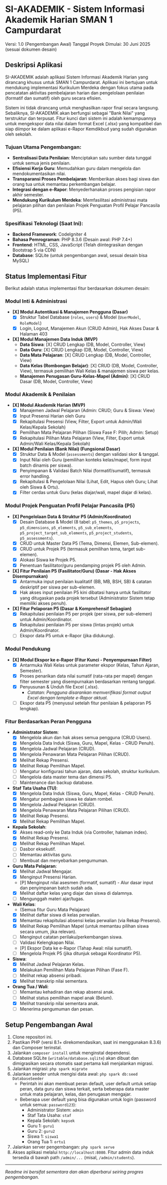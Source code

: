 # SI-AKADEMIK - Sistem Informasi Akademik Harian SMAN 1 Campurdarat

Versi: 1.0 (Pengembangan Awal)
Tanggal Proyek Dimulai: 30 Juni 2025 (sesuai dokumen desain)

## Deskripsi Aplikasi

SI-AKADEMIK adalah aplikasi Sistem Informasi Akademik Harian yang dirancang khusus untuk SMAN 1 Campurdarat. Aplikasi ini bertujuan untuk mendukung implementasi Kurikulum Merdeka dengan fokus utama pada pencatatan aktivitas pembelajaran harian dan pengelolaan penilaian (formatif dan sumatif) oleh guru secara efisien.

Sistem ini tidak dirancang untuk menghasilkan rapor final secara langsung. Sebaliknya, SI-AKADEMIK akan berfungsi sebagai "Bank Nilai" yang terstruktur dan terpusat. Fitur kunci dari sistem ini adalah kemampuannya untuk mengekspor data nilai dalam format Excel (.xlsx) yang kompatibel dan siap diimpor ke dalam aplikasi e-Rapor Kemdikbud yang sudah digunakan oleh sekolah.

### Tujuan Utama Pengembangan:
*   **Sentralisasi Data Penilaian**: Menciptakan satu sumber data tunggal untuk semua jenis penilaian.
*   **Efisiensi Kerja Guru**: Memudahkan guru dalam mengelola dan mendokumentasikan nilai.
*   **Transparansi Proses Pembelajaran**: Memberikan akses bagi siswa dan orang tua untuk memantau perkembangan belajar.
*   **Integrasi dengan e-Rapor**: Menyederhanakan proses pengisian rapor akhir semester.
*   **Mendukung Kurikulum Merdeka**: Memfasilitasi administrasi mata pelajaran pilihan dan penilaian Projek Penguatan Profil Pelajar Pancasila (P5).

### Spesifikasi Teknologi (Saat Ini):
*   **Backend Framework**: CodeIgniter 4
*   **Bahasa Pemrograman**: PHP 8.3.6 (Desain awal: PHP 7.4+)
*   **Frontend**: HTML, CSS, JavaScript (Telah diintegrasikan dengan Bootstrap 5 via CDN)
*   **Database**: SQLite (untuk pengembangan awal, sesuai desain bisa MySQL)

## Status Implementasi Fitur

Berikut adalah status implementasi fitur berdasarkan dokumen desain:

### Modul Inti & Administrasi

*   **[X] Modul Autentikasi & Manajemen Pengguna (Dasar)**
    *   [X] Struktur Tabel Database (`roles`, `users`) & Model (`UserModel`, `RoleModel`)
    *   [X] Login, Logout, Manajemen Akun (CRUD Admin), Hak Akses Dasar & Halaman 403
*   **[X] Modul Manajemen Data Induk (MVP)**
    *   **Data Siswa**: [X] CRUD Lengkap (DB, Model, Controller, View)
    *   **Data Guru**: [X] CRUD Lengkap (DB, Model, Controller, View)
    *   **Data Mata Pelajaran**: [X] CRUD Lengkap (DB, Model, Controller, View)
    *   **Data Kelas (Rombongan Belajar)**: [X] CRUD (DB, Model, Controller, View), termasuk pemilihan Wali Kelas & manajemen siswa per kelas.
    *   **Manajemen Penugasan Guru-Kelas-Mapel (Admin)**: [X] CRUD Dasar (DB, Model, Controller, View)

### Modul Akademik & Penilaian

*   **[X] Modul Akademik Harian (MVP)**
    *   [X] Manajemen Jadwal Pelajaran (Admin: CRUD; Guru & Siswa: View)
    *   [X] Input Presensi Harian oleh Guru
    *   [X] Rekapitulasi Presensi (View, Filter, Export untuk Admin/Wali Kelas/Kepala Sekolah)
    *   [X] Pemilihan Mata Pelajaran Pilihan (Siswa Fase F: Pilih; Admin: Setup)
    *   [X] Rekapitulasi Pilihan Mata Pelajaran (View, Filter, Export untuk Admin/Wali Kelas/Kepala Sekolah)
*   **[X] Modul Penilaian (Bank Nilai) (Fungsional Dasar)**
    *   [X] Struktur Data & Model (`assessments`) dengan validasi skor & tanggal.
    *   [X] Input Nilai oleh Guru (pemilihan konteks kelas/mapel, form input batch dinamis per siswa).
    *   [X] Penyimpanan & Validasi Batch Nilai (formatif/sumatif), termasuk error handling.
    *   [X] Rekapitulasi & Pengelolaan Nilai (Lihat, Edit, Hapus oleh Guru; Lihat oleh Siswa & Ortu).
    *   [X] Filter cerdas untuk Guru (kelas diajar/wali, mapel diajar di kelas).

### Modul Projek Penguatan Profil Pelajar Pancasila (P5)

*   **[X] Pengelolaan Data & Struktur P5 (Admin/Koordinator)**
    *   [X] Desain Database & Model (8 tabel: `p5_themes`, `p5_projects`, `p5_dimensions`, `p5_elements`, `p5_sub_elements`, `p5_project_target_sub_elements`, `p5_project_students`, `p5_assessments`).
    *   [X] CRUD untuk Master Data P5 (Tema, Dimensi, Elemen, Sub-elemen).
    *   [X] CRUD untuk Projek P5 (termasuk pemilihan tema, target sub-elemen).
    *   [X] Alokasi Siswa ke Projek P5.
    *   [X] Penentuan fasilitator/guru pendamping projek P5 oleh Admin.
*   **[X] Fitur Penilaian P5 (Fasilitator/Guru) (Dasar - Hak Akses Disempurnakan)**
    *   [X] Antarmuka input penilaian kualitatif (BB, MB, BSH, SB) & catatan deskriptif per siswa per sub-elemen.
    *   [X] Hak akses input penilaian P5 kini dibatasi hanya untuk fasilitator yang ditugaskan pada projek tersebut (Administrator Sistem tetap memiliki akses penuh).
*   **[X] Fitur Pelaporan P5 (Dasar & Komprehensif Sebagian)**
    *   [X] Rekapitulasi penilaian P5 per projek (per siswa, per sub-elemen) untuk Admin/Koordinator.
    *   [X] Rekapitulasi penilaian P5 per siswa (lintas projek) untuk Admin/Koordinator.
    *   [ ] Ekspor data P5 untuk e-Rapor (jika didukung).

### Modul Pendukung

*   **[X] Modul Ekspor ke e-Rapor (Fitur Kunci - Penyempurnaan Filter)**
    *   [X] Antarmuka Wali Kelas untuk parameter ekspor (Kelas, Tahun Ajaran, Semester).
    *   [X] Proses penarikan data nilai sumatif (rata-rata per mapel) dengan filter semester yang disempurnakan berdasarkan rentang tanggal.
    *   [X] Penyusunan & Unduh file Excel (.xlsx).
        *   *Catatan: Pengguna disarankan memverifikasi format output Excel dengan template e-Rapor aktual.*
    *   [ ] Ekspor data P5 (menyusul setelah fitur penilaian & pelaporan P5 lengkap).

### Fitur Berdasarkan Peran Pengguna
*   **Administrator Sistem**:
    *   [X] Mengelola akun dan hak akses semua pengguna (CRUD Users).
    *   [X] Mengelola Data Induk (Siswa, Guru, Mapel, Kelas - CRUD Penuh).
    *   [X] Mengelola Jadwal Pelajaran (CRUD).
    *   [X] Mengelola Penawaran Mata Pelajaran Pilihan (CRUD).
    *   [X] Melihat Rekap Presensi.
    *   [X] Melihat Rekap Pemilihan Mapel.
    *   [ ] Mengatur konfigurasi tahun ajaran, data sekolah, struktur kurikulum.
    *   [ ] Mengelola data master tema dan dimensi P5.
    *   [ ] Maintenance dan backup database.
*   **Staf Tata Usaha (TU)**:
    *   [X] Mengelola Data Induk (Siswa, Guru, Mapel, Kelas - CRUD Penuh).
    *   [X] Mengatur pembagian siswa ke dalam rombel.
    *   [X] Mengelola Jadwal Pelajaran (CRUD).
    *   [X] Mengelola Penawaran Mata Pelajaran Pilihan (CRUD).
    *   [X] Melihat Rekap Presensi.
    *   [X] Melihat Rekap Pemilihan Mapel.
*   **Kepala Sekolah**:
    *   [X] Akses read-only ke Data Induk (via Controller, halaman index).
    *   [X] Melihat Rekap Presensi.
    *   [X] Melihat Rekap Pemilihan Mapel.
    *   [ ] Dasbor eksekutif.
    *   [ ] Memantau aktivitas guru.
    *   [ ] Membuat dan menyebarkan pengumuman.
*   **Guru Mata Pelajaran**:
    *   [X] Melihat Jadwal Mengajar.
    *   [X] Menginput Presensi Harian.
    *   [P] Menginput nilai asesmen (formatif, sumatif) - Alur dasar input dan penyimpanan batch sudah ada.
    *   [X] Melihat daftar kelas yang diajar dan siswa di dalamnya.
    *   [ ] Mengunggah materi ajar/tugas.
*   **Wali Kelas**:
    *   (Semua fitur Guru Mata Pelajaran)
    *   [X] Melihat daftar siswa di kelas perwalian.
    *   [X] Memantau rekapitulasi absensi kelas perwalian (via Rekap Presensi).
    *   [X] Melihat Rekap Pemilihan Mapel (untuk memantau pilihan siswa secara umum, jika relevan).
    *   [ ] Menginput catatan perilaku/perkembangan siswa.
    *   [ ] Validasi Kelengkapan Nilai.
    *   [P] Ekspor Data ke e-Rapor (Tahap Awal: nilai sumatif).
    *   [ ] Mengelola Projek P5 (jika ditunjuk sebagai Koordinator P5).
*   **Siswa**:
    *   [X] Melihat Jadwal Pelajaran Kelas.
    *   [X] Melakukan Pemilihan Mata Pelajaran Pilihan (Fase F).
    *   [ ] Melihat rekap absensi pribadi.
    *   [X] Melihat transkrip nilai sementara.
*   **Orang Tua / Wali**:
    *   [ ] Memantau kehadiran dan rekap absensi anak.
    *   [ ] Melihat status pemilihan mapel anak (Belum).
    *   [X] Melihat transkrip nilai sementara anak.
    *   [ ] Menerima pengumuman dan pesan.

## Setup Pengembangan Awal

1.  Clone repositori ini.
2.  Pastikan PHP (versi 8.1+ direkomendasikan, saat ini menggunakan 8.3.6) dan Composer terinstal.
3.  Jalankan `composer install` untuk menginstal dependensi.
4.  Database SQLite (`writable/database.sqlite`) akan dibuat dan dimigrasikan secara otomatis saat pertama kali menjalankan migrasi.
5.  Jalankan migrasi: `php spark migrate`
6.  Jalankan seeder untuk mengisi data awal: `php spark db:seed DatabaseSeeder`
    *   Perintah ini akan membuat peran default, user default untuk setiap peran, data guru dan siswa terkait, serta beberapa data master untuk mata pelajaran, kelas, dan penugasan mengajar.
    *   Beberapa user default yang bisa digunakan untuk login (password untuk semua: `password123`):
        *   Administrator Sistem: `admin`
        *   Staf Tata Usaha: `staf`
        *   Kepala Sekolah: `kepsek`
        *   Guru 1: `guru1`
        *   Guru 2: `guru2`
        *   Siswa 1: `siswa1`
        *   Orang Tua 1: `ortu1`
7.  Jalankan server pengembangan: `php spark serve`
8.  Akses aplikasi melalui `http://localhost:8080`. Fitur admin data induk tersedia di bawah path `/admin/...` (misal, `/admin/students`).

---
*Readme ini bersifat sementara dan akan diperbarui seiring progres pengembangan.*
